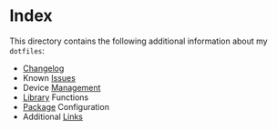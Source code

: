 # Index
This directory contains the following additional information about my `dotfiles`:
+ [Changelog](./CHANGELOG.md)
+ Known [Issues](./LIMITATIONS.md)
+ Device [Management](./MANAGEMENT.md)
+ [Library](./LIBRARY.md) Functions
+ [Package](./PACKAGES.md) Configuration
+ Additional [Links](./LINKS.md)